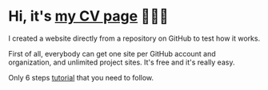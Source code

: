 # Hi, it's <a href="https://yulia-kr.github.io/assets/index.html" target="_blank">my CV page</a> 👩🏼‍💻

I created a website directly from a repository on GitHub to test how it works.

First of all, everybody can get one site per GitHub account and organization, and unlimited project sites. It's free and it's really easy.

Only 6 steps <a href="https://pages.github.com" target="_blank">tutorial</a> that you need to follow.
